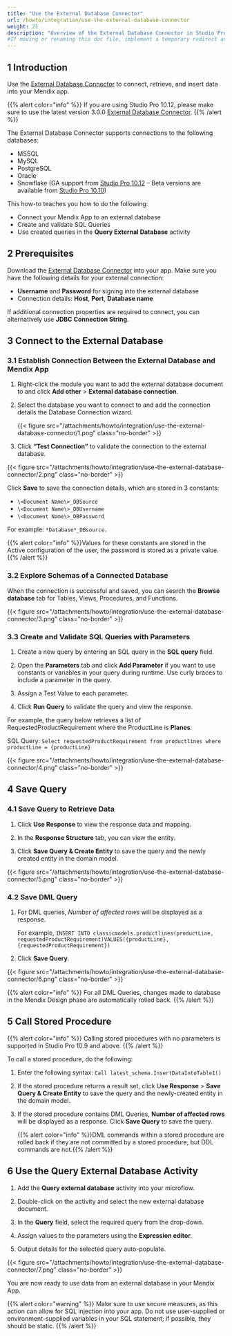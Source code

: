 ```yaml
---
title: "Use the External Database Connector"
url: /howto/integration/use-the-external-database-connector
weight: 21
description: "Overview of the External Database Connector in Studio Pro"
#If moving or renaming this doc file, implement a temporary redirect and let the respective team (buildpack) know they should update the URL in the product. See Mapping to Products for more details.
---
```


## 1 Introduction

Use the [External Database Connector](https://marketplace.mendix.com/link/component/219862) to connect, retrieve, and insert data into your Mendix app.

{{% alert color="info" %}}
If you are using Studio Pro 10.12, please make sure to use the  latest version 3.0.0 [External Database Connector](https://marketplace.mendix.com/link/component/219862).
{{% /alert %}}

The External Database Connector supports connections to the following databases:

* MSSQL
* MySQL
* PostgreSQL
* Oracle
* Snowflake (GA support from [Studio Pro 10.12](/releasenotes/studio-pro/10.12/) – Beta versions are available from [Studio Pro 10.10](/releasenotes/studio-pro/10.10/))

This how-to teaches you how to do the following:

* Connect your Mendix App to an external database
* Create and validate SQL Queries
* Use created queries in the **Query External Database** activity

## 2 Prerequisites

Download the [External Database Connector](https://marketplace.mendix.com/link/component/219862) into your app. Make sure you have the following details for your external connection:  

* **Username** and **Password** for signing into the external database
* Connection details: **Host**, **Port**, **Database name**

If additional connection properties are required to connect, you can alternatively use **JDBC Connection String**.

## 3 Connect to the External Database

### 3.1 Establish Connection Between the External Database and Mendix App

1. Right-click the module you want to add the external database document to and click **Add other** > **External database connection**.

2. Select the database you want to connect to and add the connection details the Database Connection wizard.

    {{< figure src="/attachments/howto/integration/use-the-external-database-connector/1.png" class="no-border" >}}

3. Click **“Test Connection”** to validate the connection to the external database.

{{< figure src="/attachments/howto/integration/use-the-external-database-connector/2.png" class="no-border" >}}

Click **Save** to save the connection details, which are stored in 3 constants:

* `\<Document Name\>_DBSource`
* `\<Document Name\>_DBUsername`
* `\<Document Name\>_DBPassword`

For example: `*Database*_DBsource.`

{{% alert color="info" %}}Values for these constants are stored in the Active configuration of the user, the password is stored as a private value.{{% /alert %}}

### 3.2 Explore Schemas of a Connected Database

When the connection is successful and saved, you can search the **Browse database** tab for Tables, Views, Procedures, and Functions.

{{< figure src="/attachments/howto/integration/use-the-external-database-connector/3.png" class="no-border" >}}

### 3.3 Create and Validate SQL Queries with Parameters

1. Create a new query by entering an SQL query in the **SQL query** field.

2. Open the **Parameters** tab and click **Add Parameter** if you want to use constants or variables in your query during runtime. Use curly braces to include a parameter in the query. 

3. Assign a Test Value to each parameter.

4. Click **Run Query** to validate the query and view the response.

For example, the query below retrieves a list of RequestedProductRequirement where the ProductLine is **Planes**.

SQL Query:
`Select requestedProductRequirement from productlines where productLine = {productLine}`

{{< figure src="/attachments/howto/integration/use-the-external-database-connector/4.png" class="no-border" >}}

## 4 Save Query

### 4.1 Save Query to Retrieve Data

1. Click **Use Response** to view the response data and mapping.

2. In the **Response Structure** tab, you can view the entity.

3. Click **Save Query & Create Entity** to save the query and the newly created entity in the domain model. 

{{< figure src="/attachments/howto/integration/use-the-external-database-connector/5.png" class="no-border" >}}

### 4.2 Save DML Query

1. For DML queries, *Number of affected rows* will be displayed as a response.
   
    For example, `INSERT INTO classicmodels.productlines(productLine, requestedProductRequirement)VALUES({productLine}, {requestedProductRequirement})`

2. Click **Save Query**.

{{< figure src="/attachments/howto/integration/use-the-external-database-connector/6.png" class="no-border" >}}

{{% alert color="info" %}} For all DML Queries, changes made to database in the Mendix Design phase are automatically rolled back. {{% /alert %}}

## 5 Call Stored Procedure

{{% alert color="info" %}} Calling stored procedures with no parameters is supported in Studio Pro 10.9 and above.  {{% /alert %}}

To call a stored procedure, do the following: 

1. Enter the following syntax: `Call latest_schema.InsertDataIntoTable1()`

2. If the stored procedure returns a result set, click U**se Response** > **Save Query & Create Entity** to save the query and the newly-created entity in the domain model.

3. If the stored procedure contains DML Queries, **Number of affected rows** will be displayed as a response. Click **Save Query** to save the query.

    {{% alert color="info" %}}DML commands within a stored procedure are rolled back if they are not committed by a stored procedure, but DDL commands are not.{{% /alert %}}

## 6 Use the Query External Database Activity

1. Add the **Query external database** activity into your microflow.

2. Double-click on the activity and select the new external database document.

3. In the **Query** field, select the required query from the drop-down.

4. Assign values to the parameters using the **Expression editor**.

5. Output details for the selected query auto-populate.

{{< figure src="/attachments/howto/integration/use-the-external-database-connector/7.png" class="no-border" >}}

You are now ready to use data from an external database in your Mendix App.

{{% alert color="warning" %}}
Make sure to use secure measures, as this action can allow for SQL injection into your app. Do not use user-supplied or environment-supplied variables in your SQL statement; if possible, they should be static.
{{% /alert %}}
